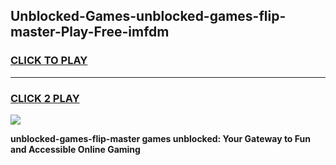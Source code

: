 
## Unblocked-Games-unblocked-games-flip-master-Play-Free-imfdm
<h3>
<a href="https://premium76.site?title=unblocked-games-flip-master&ref=18A1">CLICK TO PLAY</a></h3>
<hr>

<h3>
<a href="https://premium76.site?title=unblocked-games-flip-master&ref=18A1">CLICK 2 PLAY</a>
  
</h3>

<a href="https://premium76.site?title=unblocked-games-flip-master&ref=18A1"><img src="https://clearcache.store/games.png"></a>


**unblocked-games-flip-master games unblocked: Your Gateway to Fun and Accessible Online Gaming**
